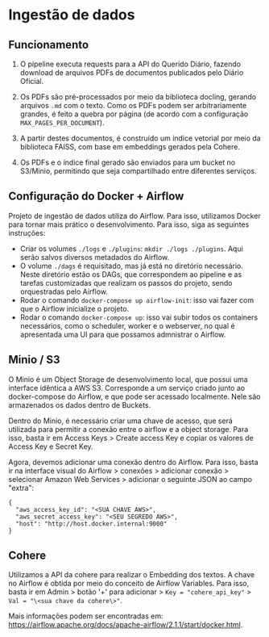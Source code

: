 # Ingestão de dados
## Funcionamento
1. O pipeline executa requests para a API do Querido Diário, fazendo download de arquivos PDFs de documentos publicados pelo Diário Oficial. 

2. Os PDFs são pré-processados por meio da biblioteca docling, gerando arquivos `.md` com o texto. Como os PDFs podem ser arbitrariamente grandes, é feito a quebra por página (de acordo com a configuração `MAX_PAGES_PER_DOCUMENT`).

3. A partir destes documentos, é construído um índice vetorial por meio da biblioteca FAISS, com base em embeddings gerados pela Cohere.

4. Os PDFs e o índice final gerado são enviados para um bucket no S3/Minio, permitindo que seja compartilhado entre diferentes serviços.

## Configuração do Docker + Airflow
Projeto de ingestão de dados utiliza do Airflow. Para isso, utilizamos Docker para tornar mais prático o desenvolvimento.
Para isso, siga as seguintes instruções: 
* Criar os volumes `./logs` e `./plugins`: `mkdir ./logs ./plugins`. Aqui serão salvos diversos metadados do Airflow.
* O volume `./dags` é requisitado, mas já está no diretório necessário. Neste diretório estão os DAGs, que correspondem ao pipeline e as tarefas customizadas que realizam os passos do projeto, sendo orquestradas pelo Airflow.
* Rodar o comando `docker-compose up airflow-init`: isso vai fazer com que o Airflow inicialize o projeto.
* Rodar o comando `docker-compose up`: isso vai subir todos os containers necessários, como o scheduler, worker e o webserver, no qual é apresentada uma UI para que possamos admnistrar o Airflow.

## Minio / S3
O Minio é um Object Storage de desenvolvimento local, que possui uma interface idêntica a AWS S3. Corresponde a um serviço criado junto ao docker-compose do Airflow, e que pode ser acessado localmente. Nele são armazenados os dados dentro de Buckets. 

Dentro do Minio, é necessário criar uma chave de acesso, que será utilizada para permitir a conexão entre o airflow e a object storage. Para isso, basta ir em Access Keys > Create access Key e copiar os valores de Access Key e Secret Key.

Agora, devemos adicionar uma conexão dentro do Airflow. Para isso, basta ir na interface visual do Airflow > conexões > adicionar conexão > selecionar Amazon Web Services > adicionar o seguinte JSON ao campo "extra": 
```
{
  "aws_access_key_id": "<SUA CHAVE AWS>",
  "aws_secret_access_key": "<SEU SEGREDO AWS>",
  "host": "http://host.docker.internal:9000"
}
```

## Cohere
Utilizamos a API da cohere para realizar o Embedding dos textos. A chave no Airflow é obtida por meio do conceito de Airflow Variables. Para isso, basta ir em Admin > botão '+' para adicionar > `Key = "cohere_api_key"` > `Val = "\<sua chave da cohere\>"`.

Mais informações podem ser encontradas em: https://airflow.apache.org/docs/apache-airflow/2.1.1/start/docker.html.